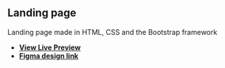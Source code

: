 ## Landing page
Landing page made in HTML, CSS and the Bootstrap framework

* **[View Live Preview](https://gul-mira.github.io/trevland_bootstrap_project/)**
* **[Figma design link](https://www.figma.com/file/1NtBzvkaExWoGj9EAAxueL/Traveland-(Copy)?node-id=1%3A4&t=C4z7zhRcs93OjEeB-0)**
